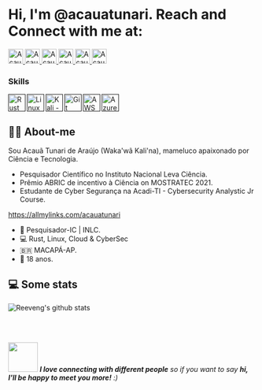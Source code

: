 # Hi, I'm @acauatunari. Reach and Connect with me at: 

<p align="left">

  <a href="https://www.linkedin.com/in/acauatunari/">
    <img src="https://www.vectorlogo.zone/logos/linkedin/linkedin-icon.svg" alt="Acauã Tunari's LinkedIn Profile" height="30" width="30">
  </a>

  <a href="https://pt.stackoverflow.com/users/198188/acau%c3%a3-tunari?tab=profile">
    <img src="https://www.vectorlogo.zone/logos/stackoverflow/stackoverflow-icon.svg" alt="Acauã Tunari's Stack Overflow Profile" height="30" width="30">
  </a>

  <a href="https://forum.zorin.com/u/acauatunari"> 
    <img src="https://cdn.jsdelivr.net/npm/simple-icons@3.13.0/icons/zorin.svg" alt="Acauã Tunari on Zorin OS" height="30" width="30">
  </a>
  
  <a href="https://t.me/acauatunari"> 
    <img src="https://www.vectorlogo.zone/logos/telegram/telegram-icon.svg" alt="Acauã Tunari's Telegram Profile" height="30" width="30">
  </a>
  
  <a href="https://www.facebook.com/acauatunari/"> 
    <img src="https://www.vectorlogo.zone/logos/facebook/facebook-icon.svg" alt="Acauã Tunari's Facebook Profile" height="30" width="30">
  </a>
  
  <a href="https://www.instagram.com/acauatunari/"> 
    <img src="https://www.vectorlogo.zone/logos/instagram/instagram-icon.svg" alt="Acauã Tunari's Instagram Profile" height="30" width="30">
  </a>
  
</p>

### Skills 

[<img align="left" alt="Rust" width="35px" src="https://www.rust-lang.org/logos/rust-logo-32x32.png" />]()

[<img align="left" alt="Linux" width="35px" src="https://img.icons8.com/color/50/000000/linux--v2.png" />]()

[<img align="left" alt="Kali - Cybersec" width="35px" src="https://img.icons8.com/color/48/000000/kali-linux.png" />]()

[<img align="left" alt="Git" width="35px" src="https://img.icons8.com/color/48/000000/git.png" />]()

[<img align="left" alt="AWS" width="35px" src="https://img.icons8.com/color/48/000000/amazon-web-services.png" />]()

[<img align="left" alt="Azure" width="35px" src="https://img.icons8.com/fluency/48/000000/azure-1.png" />]()

<br />
<br />

<h2>👨🏽 About-me</h2>

Sou Acauã Tunari de Araújo (Waka'wã Kali'na), mameluco apaixonado por Ciência e Tecnologia. 
- Pesquisador Científico no Instituto Nacional Leva Ciência.
- Prêmio ABRIC de incentivo à Ciência on MOSTRATEC 2021.
- Estudante de Cyber Segurança na Acadi-TI - Cybersecurity Analystic Jr Course.

https://allmylinks.com/acauatunari

- 🔬 Pesquisador-IC | INLC.
- 💻 Rust, Linux, Cloud & CyberSec
- 🇧🇷 MACAPÁ-AP.
- 🍰 18 anos.

<h2>💻 Some stats</h2>

![Reeveng's github stats](https://github-readme-stats.vercel.app/api?username=acauatunari&show_icons=true&title_color=fff&icon_color=79ff97&text_color=9f9f9f&bg_color=151515)

<br />
<br />

<img src="https://media.giphy.com/media/LnQjpWaON8nhr21vNW/giphy.gif" width="60"> <em><b>I love connecting with different people</b> so if you want to say <b>hi, I'll be happy to meet you more!</b> :)

